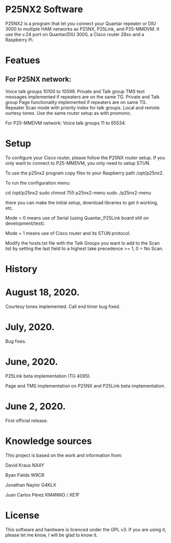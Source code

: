 # P25NX2 Software

P25NX2 is a program that let you connect your Quantar repeater or DIU 3000 to multiple HAM networks as P25NX, P25Link, and P25-MMDVM. It use the v.24 port on Quantar/DIU 3000, a Cisco router 28xx and a Raspberry Pi.

# Featues

## For P25NX network:
Voice talk groups 10100 to 10599.
Private and Talk group TMS text messages implemented if repeaters are on the same TG.
Private and Talk group Page functionality implemented if repeaters are on same TG.
Repeater Scan mode with priority index for talk groups.
Local and remote ourtesy tones.
Use the same router setup as with pnxmono.


For P25-MMDVM network:
Voice talk groups 11 to 65534.

# Setup

To configure your Cisco router, please follow the P25NX router setup. If you only want to connect to P25-MMDVM, you only need to setup STUN.

To use the p25nx2 program copy files to your Raspberry path /opt/p25nx2.

To run the configuration menu:

cd /opt/p25nx2
sudo chmod 755 p25nx2-menu
sudo ./p25nx2-menu

there you can make the initial setup, download libraries to get it working, etc.

Mode = 0 means use of Serial (using Quantar_P25Link board still on development/test).

Mode = 1 means use of Cisco router and its STUN protocol.

Modify the hosts.txt file with the Talk Groups you want lo add to the Scan list by setting the last field to a highest take precedence >= 1, 0 = No Scan.

# History

# August 18, 2020.
Courtesy tones implemented.
Call end timer bug fixed.

# July, 2020.
Bug fixes.

# June, 2020.
P25Link beta implementation (TG 4095).

Page and TMS implementation on P25NX and P25Link beta implementation.

# June 2, 2020.
First official release.

# Knowledge sources

This project is based on the work and information from:

David Kraus NX4Y

Byan Fields W9CR

Jonathan Naylor G4KLX

Juan Carlos Pérez KM4NNO / XE1F

# License
This software and hardware is licenced under the GPL v3. If you are using it, please let me know, I will be glad to know it.
